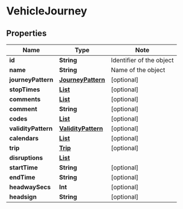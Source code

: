 # VehicleJourney

## Properties

Name | Type | Note
---- | ---- | ----
**id** | **String** | Identifier of the object 
**name** | **String** | Name of the object 
**journeyPattern** | [**JourneyPattern**](JourneyPattern.md) | [optional] 
**stopTimes** | [**List<StopTime>**](StopTime.md) | [optional] 
**comments** | [**List<Comment>**](Comment.md) | [optional] 
**comment** | **String** | [optional] 
**codes** | [**List<Code>**](Code.md) | [optional] 
**validityPattern** | [**ValidityPattern**](ValidityPattern.md) | [optional] 
**calendars** | [**List<Calendar>**](Calendar.md) | [optional] 
**trip** | [**Trip**](Trip.md) | [optional] 
**disruptions** | [**List<LinkSchema>**](LinkSchema.md) | 
**startTime** | **String** | [optional] 
**endTime** | **String** | [optional] 
**headwaySecs** | **Int** | [optional] 
**headsign** | **String** | [optional] 

